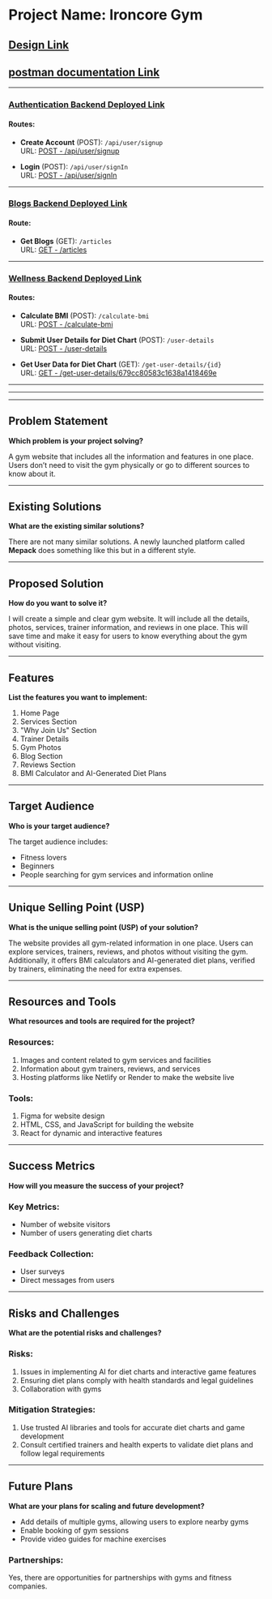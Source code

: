 # Project Name: Ironcore Gym

## [Design Link](https://www.figma.com/design/xx6t46xMZOAVmXsBXRbliP/Ironcore-Gym?node-id=0-1&t=pgF3KdHZajE7uwKu-1)

## [postman documentation Link](https://documenter.getpostman.com/view/39189278/2sAYX3rPFi)
---

### [Authentication Backend Deployed Link](https://auth-backend-0i75.onrender.com)

#### Routes:
- **Create Account** (POST): `/api/user/signup`  
  URL: [POST - /api/user/signup](https://auth-backend-0i75.onrender.com/api/user/signup)

- **Login** (POST): `/api/user/signIn`  
  URL: [POST - /api/user/signIn](https://auth-backend-0i75.onrender.com/api/user/signIn)

---

### [Blogs Backend Deployed Link](https://blogs-nxzn.onrender.com)

#### Route:
- **Get Blogs** (GET): `/articles`  
  URL: [GET - /articles](https://blogs-nxzn.onrender.com/articles)

---

### [Wellness Backend Deployed Link](https://ironcore-backend.onrender.com)

#### Routes:
- **Calculate BMI** (POST): `/calculate-bmi`  
  URL: [POST - /calculate-bmi](https://ironcore-backend.onrender.com/calculate-bmi)

- **Submit User Details for Diet Chart** (POST): `/user-details`  
  URL: [POST - /user-details](https://ironcore-backend.onrender.com/user-details)

- **Get User Data for Diet Chart** (GET): `/get-user-details/{id}`  
  URL: [GET - /get-user-details/679cc80583c1638a1418469e](https://ironcore-backend.onrender.com/get-user-details/679cc80583c1638a1418469e)
---
---
---

## Problem Statement
**Which problem is your project solving?**

A gym website that includes all the information and features in one place. Users don’t need to visit the gym physically or go to different sources to know about it.

---

## Existing Solutions
**What are the existing similar solutions?**

There are not many similar solutions. A newly launched platform called **Mepack** does something like this but in a different style.

---

## Proposed Solution
**How do you want to solve it?**

I will create a simple and clear gym website. It will include all the details, photos, services, trainer information, and reviews in one place. This will save time and make it easy for users to know everything about the gym without visiting.

---

## Features
**List the features you want to implement:**

1. Home Page
2. Services Section
3. "Why Join Us" Section
4. Trainer Details
5. Gym Photos
6. Blog Section
7. Reviews Section
8. BMI Calculator and AI-Generated Diet Plans

---

## Target Audience
**Who is your target audience?**

The target audience includes:
- Fitness lovers
- Beginners
- People searching for gym services and information online

---

## Unique Selling Point (USP)
**What is the unique selling point (USP) of your solution?**

The website provides all gym-related information in one place. Users can explore services, trainers, reviews, and photos without visiting the gym. Additionally, it offers BMI calculators and AI-generated diet plans, verified by trainers, eliminating the need for extra expenses.

---

## Resources and Tools
**What resources and tools are required for the project?**

### Resources:
1. Images and content related to gym services and facilities
2. Information about gym trainers, reviews, and services
3. Hosting platforms like Netlify or Render to make the website live

### Tools:
1. Figma for website design
2. HTML, CSS, and JavaScript for building the website
3. React for dynamic and interactive features

---

## Success Metrics
**How will you measure the success of your project?**

### Key Metrics:
- Number of website visitors
- Number of users generating diet charts

### Feedback Collection:
- User surveys
- Direct messages from users

---

## Risks and Challenges
**What are the potential risks and challenges?**

### Risks:
1. Issues in implementing AI for diet charts and interactive game features
2. Ensuring diet plans comply with health standards and legal guidelines
3. Collaboration with gyms

### Mitigation Strategies:
1. Use trusted AI libraries and tools for accurate diet charts and game development
2. Consult certified trainers and health experts to validate diet plans and follow legal requirements

---

## Future Plans
**What are your plans for scaling and future development?**

- Add details of multiple gyms, allowing users to explore nearby gyms
- Enable booking of gym sessions
- Provide video guides for machine exercises

### Partnerships:
Yes, there are opportunities for partnerships with gyms and fitness companies.
